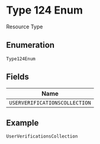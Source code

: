 
# Type 124 Enum

Resource Type

## Enumeration

`Type124Enum`

## Fields

| Name |
|  --- |
| `USERVERIFICATIONSCOLLECTION` |

## Example

```
UserVerificationsCollection
```

